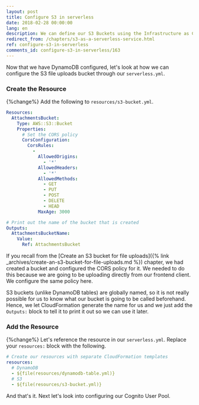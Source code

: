 ```yaml
---
layout: post
title: Configure S3 in serverless
date: 2018-02-28 00:00:00
lang: en
description: We can define our S3 Buckets using the Infrastructure as Code pattern by using CloudFormation in our serverless.yml. We are going to set the CORS policy and output the name of the bucket that's created.
redirect_from: /chapters/s3-as-a-serverless-service.html
ref: configure-s3-in-serverless
comments_id: configure-s3-in-serverless/163
---
```


Now that we have DynamoDB configured, let's look at how we can configure the S3 file uploads bucket through our `serverless.yml`.

### Create the Resource

{%change%} Add the following to `resources/s3-bucket.yml`.

``` yml
Resources:
  AttachmentsBucket:
    Type: AWS::S3::Bucket
    Properties:
      # Set the CORS policy
      CorsConfiguration:
        CorsRules:
          -
            AllowedOrigins:
              - '*'
            AllowedHeaders:
              - '*'
            AllowedMethods:
              - GET
              - PUT
              - POST
              - DELETE
              - HEAD
            MaxAge: 3000

# Print out the name of the bucket that is created
Outputs:
  AttachmentsBucketName:
    Value:
      Ref: AttachmentsBucket
```

If you recall from the [Create an S3 bucket for file uploads]({% link _archives/create-an-s3-bucket-for-file-uploads.md %}) chapter, we had created a bucket and configured the CORS policy for it. We needed to do this because we are going to be uploading directly from our frontend client. We configure the same policy here.

S3 buckets (unlike DynamoDB tables) are globally named, so it is not really possible for us to know what our bucket is going to be called beforehand. Hence, we let CloudFormation generate the name for us and we just add the `Outputs:` block to tell it to print it out so we can use it later.

### Add the Resource

{%change%} Let's reference the resource in our `serverless.yml`. Replace your `resources:` block with the following.

``` yml
# Create our resources with separate CloudFormation templates
resources:
  # DynamoDB
  - ${file(resources/dynamodb-table.yml)}
  # S3
  - ${file(resources/s3-bucket.yml)}
```

And that's it. Next let's look into configuring our Cognito User Pool.

